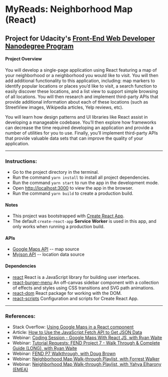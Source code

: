 # MyReads:  Neighborhood Map (React)

## Project for Udacity's [Front-End Web Developer Nanodegree Program](https://www.udacity.com/course/front-end-web-developer-nanodegree--nd001)

<!---
TODO:  Deploy project on live server; add link here.
:link: [View Live Project](https://psittacine.github.io/neighborhood-map-react/)
-->

#### Project Overview

You will develop a single-page application using React featuring a map of your neighborhood or a neighborhood you would like to visit. You will then add additional functionality to this application, including: map markers to identify popular locations or places you’d like to visit, a search function to easily discover these locations, and a list view to support simple browsing of all locations. You will then research and implement third-party APIs that provide additional information about each of these locations (such as StreetView images, Wikipedia articles, Yelp reviews, etc).

You will learn how design patterns and UI libraries like React assist in developing a manageable codebase. You’ll then explore how frameworks can decrease the time required developing an application and provide a number of utilities for you to use. Finally, you’ll implement third-party APIs that provide valuable data sets that can improve the quality of your application.

---

### Instructions:

* Go to the project directory in the terminal.
* Run the command `yarn install` to install all project dependencies.
* Run the command `yarn start` to run the app in the development mode.
* Open [http://localhost:3000](http://localhost:3000) to view the app in the browser.
* Run the command `yarn build` to create a production build.

#### Notes

* This project was bootstrapped with [Create React App](https://github.com/facebook/create-react-app).
* The default `create-react-app` **Service Worker** is used in this app, and only works when running a production build.

#### APIs

* [Google Maps API](https://cloud.google.com/maps-platform/) -- map source
* [Myjson API](https://api.myjson.com/bins/xvv5m) -- location data source

#### Dependencies
* [react](https://github.com/facebook/react) React is a JavaScript library for building user interfaces.
* [react-burger-menu](https://github.com/negomi/react-burger-menu) An off-canvas sidebar component with a collection of effects and styles using CSS transitions and SVG path animations.
* [react-dom](https://github.com/facebook/react) React package for working with the DOM.
* [react-scripts](https://github.com/facebook/create-react-app) Configuration and scripts for Create React App.

---

### References:

* Stack Overflow: [Using Google Maps in a React component](https://stackoverflow.com/questions/48493960/using-google-map-in-react-component)
*  Article: [How to Use the JavaScript Fetch API to Get JSON Data](https://www.taniarascia.com/how-to-use-the-javascript-fetch-api-to-get-json-data/)
* Webinar: [Coding Session - Google Maps With React JS, with Ryan Waite](https://www.youtube.com/watch?v=5J6fs_BlVC0)
* Webinar: [Tutorial Requests: FEND Project 7 - Walk Through & Complete Guide (LONG), with Ryan Waite](https://www.youtube.com/watch?v=LvQe7xrUh7I)
* Webinar: [FEND P7 Walkthrough, with Doug Brown](https://www.youtube.com/watch?v=NVAVLCJwAAo)
* Webinar: [Neighborhood Map Walk-through Playlist, with Forrest Walker](https://www.youtube.com/playlist?list=PL4rQq4MQP1crXuPtruu_eijgOUUXhcUCP)
* Webinar: [Neighborhood Map Walk-through Playlist, with Yahya Elharony (EMEA)](https://www.youtube.com/playlist?list=PLgOB68PvvmWCGNn8UMTpcfQEiITzxEEA1)
